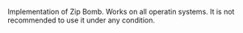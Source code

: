 Implementation of Zip Bomb.
Works on all operatin systems.
It is not recommended to use it under any condition.
